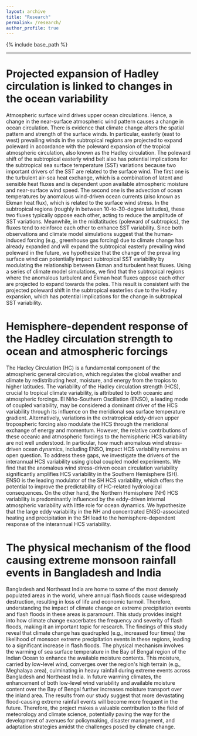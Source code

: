 ```yaml
---
layout: archive
title: "Research"
permalink: /research/
author_profile: true
---
```


{% include base_path %}

---

Projected expansion of Hadley circulation is linked to changes in the ocean variability
======
Atmospheric surface wind drives upper ocean circulations. Hence, a change in the near-surface atmospheric wind pattern causes a change in ocean circulation. There is evidence that climate change alters the spatial pattern and strength of the surface winds. In particular, easterly (east to west) prevailing winds in the subtropical regions are projected to expand poleward in accordance with the poleward expansion of the tropical atmospheric circulation, also known as the Hadley circulation. The poleward shift of the subtropical easterly wind belt also has potential implications for the subtropical sea surface temperature (SST) variations because two important drivers of the SST are related to the surface wind. The first one is the turbulent air-sea heat exchange, which is a combination of latent and sensible heat fluxes and is dependent upon available atmospheric moisture and near-surface wind speed. The second one is the advection of ocean temperatures by anomalous wind-driven ocean currents (also known as Ekman heat flux), which is related to the surface wind stress. In the subtropical regions (roughly in between 10-to-30-degree latitudes), these two fluxes typically oppose each other, acting to reduce the amplitude of SST variations. Meanwhile, in the midlatitudes (poleward of subtropics), the fluxes tend to reinforce each other to enhance SST variability. Since both observations and climate model simulations suggest that the human-induced forcing (e.g., greenhouse gas forcing) due to climate change has already expanded and will expand the subtropical easterly prevailing wind poleward in the future, we hypothesize that the change of the prevailing surface wind can potentially impact subtropical SST variability by modulating the relationship between Ekman and turbulent heat fluxes. Using a series of climate model simulations, we find that the subtropical regions where the anomalous turbulent and Ekman heat fluxes oppose each other are projected to expand towards the poles. This result is consistent with the projected poleward shift in the subtropical easterlies due to the Hadley expansion, which has potential implications for the change in subtropical SST variability.

Hemisphere-dependent response of the Hadley circulation strength to ocean and atmospheric forcings
======
The Hadley Circulation (HC) is a fundamental component of the atmospheric general circulation, which regulates the global weather and climate by redistributing heat, moisture, and energy from the tropics to higher latitudes. The variability of the Hadley circulation strength (HCS), crucial to tropical climate variability, is attributed to both oceanic and atmospheric forcings. El Niño-Southern Oscillation (ENSO), a leading mode of coupled variability, may be considered a dominant driver of the HCS variability through its influence on the meridional sea surface temperature gradient. Alternatively, variations in the extratropical eddy-driven upper tropospheric forcing also modulate the HCS through the meridional exchange of energy and momentum. However, the relative contributions of these oceanic and atmospheric forcings to the hemispheric HCS variability are not well understood. In particular, how much anomalous wind stress-driven ocean dynamics, including ENSO, impact HCS variability remains an open question. To address these gaps, we investigate the drivers of the interannual HCS variability using global coupled model experiments. We find that the anomalous wind stress-driven ocean circulation variability significantly amplifies HCS variability in the Southern Hemisphere (SH). ENSO is the leading modulator of the SH HCS variability, which offers the potential to improve the predictability of HC-related hydrological consequences. On the other hand, the Northern Hemisphere (NH) HCS variability is predominantly influenced by the eddy-driven internal atmospheric variability with little role for ocean dynamics. We hypothesize that the large eddy variability in the NH and concentrated ENSO-associated heating and precipitation in the SH lead to the hemisphere-dependent response of the interannual HCS variability.

The physical mechanism of the flood causing extreme monsoon rainfall events in Bangladesh and India
======
Bangladesh and Northeast India are home to some of the most densely populated areas in the world, where annual flash floods cause widespread destruction, resulting in loss of life and economic turmoil. Therefore, understanding the impact of climate change on extreme precipitation events and flash floods in these areas is paramount. This study provides insight into how climate change exacerbates the frequency and severity of flash floods, making it an important topic for research. 
The findings of this study reveal that climate change has quadrupled (e.g., increased four times) the likelihood of monsoon extreme precipitation events in these regions, leading to a significant increase in flash floods. The physical mechanism involves the warming of sea surface temperature in the Bay of Bengal region of the Indian Ocean to enhance the available moisture contents. This moisture, carried by low-level wind, converges over the region's high terrain (e.g., Meghalaya area), culminating in heavy rainfall during extreme events across Bangladesh and Northeast India. In future warming climates, the enhancement of both low-level wind variability and available moisture content over the Bay of Bengal further increases moisture transport over the inland area. The results from our study suggest that more devastating flood-causing extreme rainfall events will become more frequent in the future. Therefore, the project makes a valuable contribution to the field of meteorology and climate science, potentially paving the way for the development of avenues for policymaking, disaster management, and adaptation strategies amidst the challenges posed by climate change.
